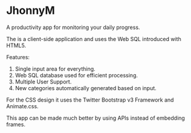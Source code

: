 JhonnyM
=======
A productivity app for monitoring your daily progress.

The is a client-side application and uses the Web SQL introduced with HTML5.

Features:

1. Single input area for everything.
2. Web SQL database used for efficient processing.
3. Multiple User Support.
4. New categories automatically generated based on input.

For the CSS design it uses the Twitter Bootstrap v3 Framework and Animate.css.

This app can be made much better by using APIs instead of embedding frames.
